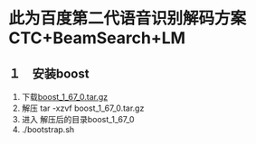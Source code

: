 此为百度第二代语音识别解码方案 CTC+BeamSearch+LM
===============================================

１　安装boost<br>
-------------
  1) 下载[boost_1_67_0.tar.gz](https://dl.bintray.com/boostorg/release/1.67.0/source/boost_1_67_0.tar.gz)<br>
2) 解压 tar -xzvf boost_1_67_0.tar.gz<br>
3) 进入 解压后的目录boost_1_67_0<br>
4) ./bootstrap.sh
